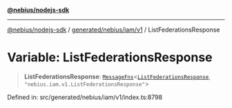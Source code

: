 [**@nebius/nodejs-sdk**](../../../../../README.md)

---

[@nebius/nodejs-sdk](../../../../../README.md) / [generated/nebius/iam/v1](../README.md) / ListFederationsResponse

# Variable: ListFederationsResponse

> **ListFederationsResponse**: [`MessageFns`](../../../../../runtime/protos/core/interfaces/MessageFns.md)\<[`ListFederationsResponse`](../interfaces/ListFederationsResponse.md), `"nebius.iam.v1.ListFederationsResponse"`\>

Defined in: src/generated/nebius/iam/v1/index.ts:8798
